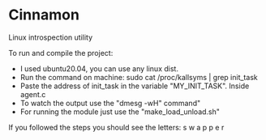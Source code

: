# Cinnamon
Linux introspection utility

To run and compile the project:

* I used ubuntu20.04, you can use any linux dist.
* Run the command on machine: sudo cat /proc/kallsyms | grep init_task
* Paste the address of init_task in the variable "MY_INIT_TASK". Inside agent.c
* To watch the output use the "dmesg -wH" command"
* For running the module just use the "make_load_unload.sh"

If you followed the steps you should see the letters: s w a p p e r



